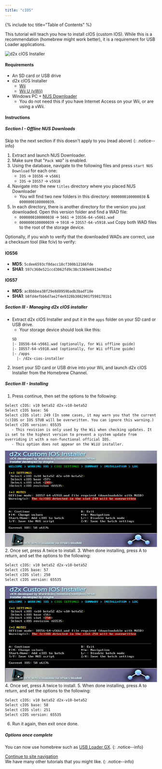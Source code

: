 ```yaml
---
title: "cIOS"
---
```


{% include toc title="Table of Contents" %}

This tutorial will teach you how to install cIOS (custom IOS). While this is a recommendation (homebrew might work better), it is a requirement for USB Loader applications.

![d2x cIOS Installer](/images/cIOS.png)

#### Requirements
- An SD card or USB drive
- d2x cIOS Installer
   - [Wii](https://sites.google.com/site/completesg/backup-launchers/installation/d2x-cIOS-Installer-Wii.zip?attredirects=0&d=1)
   - [Wii U (vWii)](https://sites.google.com/site/completesg/backup-launchers/installation/d2x-cIOS-Installer-vWii.zip?attredirects=0&d=1)
- Windows PC + [NUS Downloader](https://sites.google.com/site/completesg/useful-tools/nus-downloader/NUSDownloader_v19.zip?attredirects=0&d=1)
   - You do not need this if you have Internet Access on your Wii, or are using a vWii.

#### Instructions
##### Section I - Offline NUS Downloads

Skip to the next section if this doesn't apply to you (read above)
{: .notice--info}

1. Extract and launch NUS Downloader.
2. Make sure that "`Pack WAD`" is enabled.
3. Using the database, navigate to the following files and press `start NUS Download` for each one:
   - `IOS` -> `IOS56` -> `v5661`
   - `IOS` -> `IOS57` -> `v5918`
4. Navigate into the new `titles` directory where you placed NUS Downloader
   - You will find two new folders in this directory: `0000000100000038` & `0000000100000039`.
5. In each directory, there is another directory for the version you just downloaded. Open this version folder and find a WAD file:
   - `0000000100000038` -> `5661` -> `IOS56-64-v5661.wad`
   - `0000000100000039` -> `5918` -> `IOS57-64-v5918.wad`
Copy both WAD files to the root of the storage device.

Optionally, if you wish to verify that the downloaded WADs are correct, use a checksum tool (like fciv) to verify:

#### IOS56
 - **MD5**: `5cdee6593cf0dacc18cf300b12166fde`
 - **SHA1**: `597c360e521ccd3062fd9c38c5369e691344d5e2`
#### IOS57
 - **MD5**: `ac8bbbea38f29e8d8959badb3badf18e`
 - **SHA1**: `b8fd4efbb6d7ae2f4e9328b3082901f5981701b1`

##### Section III - Managing d2x cIOS installer

- Extract d2x cIOS Installer and put it in the `apps` folder on your SD card or USB drive.
   - Your storage device should look like this:
   ```
   SD
   |- IOS56-64-v5661.wad (optionally, for Wii offline guide)
   |- IOS57-64-v5918.wad (optionally, for Wii offline guide)
   |- /apps
     |- /d2x-cios-installer
   ```
2. Insert your SD card or USB drive into your Wii, and launch d2x cIOS Installer from the Homebrew Channel.

##### Section III - Installing

1. Press continue, then set the options to the following:
```
Select cIOS: v10 beta52 d2x-v10-beta52
Select cIOS base: 56
Select cIOS slot: 249 (In some cases, it may warn you that the current (c)IOS or IOS STUB will be overwritten. You can ignore this warning.)
Select cIOS version: 65535
   - This revision is only used by the Wii when checking updates. It is set to the highest version to prevent a system update from overriding it with a non-functional official IOS. 
   - This option does not appear on the WiiU installer.
```
![Install cIOS 249](/images/Wii/Install249.png)
2. Once set, press A twice to install.
3. When done installing, press A to return, and set the options to the following:
```
Select cIOS: v10 beta52 d2x-v10-beta52
Select cIOS base: 57
Select cIOS slot: 250
Select cIOS version: 65535
```
![Install cIOS 250](/images/Wii/Install250.png)
4. Once set, press A twice to install.
5. When done installing, press A to return, and set the options to the following:
```
Select cIOS: v10 beta52 d2x-v10-beta52
Select cIOS base: 58
Select cIOS slot: 251
Select cIOS version: 65535
```
6. Run it again, then exit once done.

##### Options once complete

You can now use homebrew such as [USB Loader GX](usbloadergx).
{: .notice--info}

[Continue to site navigation](site-navigation)<br>
We have many other tutorials that you might like.
{: .notice--info}
